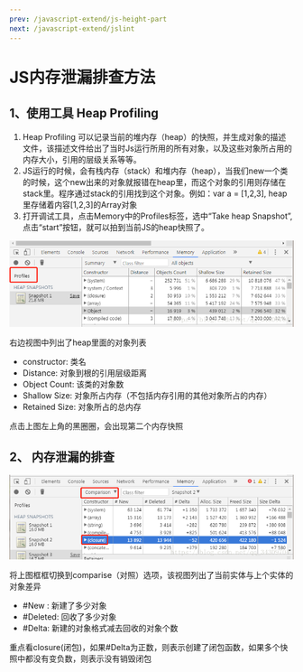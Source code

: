 ```yaml
---
prev: /javascript-extend/js-height-part
next: /javascript-extend/jslint
---
```


# JS内存泄漏排查方法
## 1、使用工具 Heap Profiling
1.  Heap Profiling 可以记录当前的堆内存（heap）的快照，并生成对象的描述文件，该描述文件给出了当时Js运行所用的所有对象，以及这些对象所占用的内存大小，引用的层级关系等等。
2. JS运行的时候，会有栈内存（stack）和堆内存（heap），当我们new一个类的时候，这个new出来的对象就报错在heap里，而这个对象的引用则存储在stack里。程序通过stack的引用找到这个对象。例如：var a = [1,2,3], heap里存储着内容[1,2,3]的Array对象
3. 打开调试工具，点击Memory中的Profiles标签，选中“Take heap Snapshot”,点击“start”按钮，就可以拍到当前JS的heap快照了。

![profiles](../images/javascript/js-memory/1.png)

右边视图中列出了heap里面的对象列表
* constructor:     类名
* Distance:        对象到根的引用层级距离
* Object Count:    该类的对象数
* Shallow Size:    对象所占内存（不包括内存引用的其他对象所占的内存）
* Retained Size:   对象所占的总内存

点击上图左上角的黑圈圈，会出现第二个内存快照

## 2、 内存泄漏的排查
![profiles](../images/javascript/js-memory/2.png)

将上图框框切换到comparise（对照）选项，该视图列出了当前实体与上个实体的对象差异

* #New : 新建了多少对象
* #Deleted: 回收了多少对象
* #Delta: 新建的对象格式减去回收的对象个数


重点看closure(闭包)，如果#Delta为正数，则表示创建了闭包函数，如果多个快照中都没有变负数，则表示没有销毁闭包